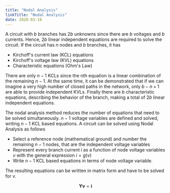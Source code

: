 ```yaml
---
title: "Nodal Analysis"
linkTitle: "Nodal Analysis"
date: 2020-03-18
---
```


<script src="https://polyfill.io/v3/polyfill.min.js?features=es6"></script>
<script id="MathJax-script" async src="https://cdn.jsdelivr.net/npm/mathjax@3/es5/tex-mml-chtml.js"></script>

A circuit with $b$ branches has $2b$ unknowns since there are $b$ voltages and $b$ currents.
Hence, $2b$ linear independent equations are required to solve the circuit.
If the circuit has $n$ nodes and $b$ branches, it has

* Kirchoff's current law (KCL) equations
* Kirchoff's voltage law (KVL) equations
* Characteristic equations (Ohm's Law)

There are only $n-1$ KCLs since the nth equation is a linear combination of the remaining $n-1$.
At the same time, it can be demonstrated that if we can imagine a very high number of closed paths in the network, only $b-n+1$ are able to provide independent KVLs.
Finally there are $b$ characteristic equations, describing the behavior of the branch, making a total of $2b$ linear independent equations.

The nodal analysis method reduces the number of equations that need to be solved simultaneously.
$n-1$ voltage variables are defined and solved, writing $n-1$ KCL based equations.
A circuit can be solved using Nodal Analysis as follows

* Select a reference node (mathematical ground) and number the remaining $n-1$ nodes, that are the independent voltage variables
* Represent every branch current $i$ as a function of node voltage variables $v$ with the general expression $i = g(v)$
* Write $n-1$ KCL based equations in terms of node voltage variable.

The resulting equations can be written in matrix form and have to be solved for $v$.

```math
\boldsymbol{Y} \boldsymbol{v} = \boldsymbol{i}
```
